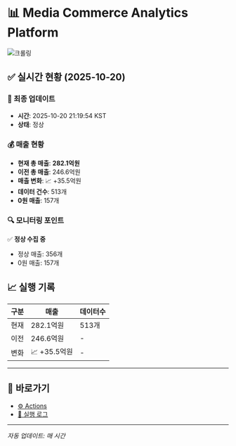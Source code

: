 # 📊 Media Commerce Analytics Platform

![크롤링](https://img.shields.io/badge/크롤링-정상-green)

## ✅ 실시간 현황 (2025-10-20)

### 📍 최종 업데이트
- **시간**: 2025-10-20 21:19:54 KST
- **상태**: 정상

### 💰 매출 현황
- **현재 총 매출**: **282.1억원**
- **이전 총 매출**: 246.6억원
- **매출 변화**: 📈 +35.5억원
- **데이터 건수**: 513개
- **0원 매출**: 157개

### 🔍 모니터링 포인트

✅ **정상 수집 중**
- 정상 매출: 356개
- 0원 매출: 157개


## 📈 실행 기록

| 구분 | 매출 | 데이터수 |
|------|------|----------|
| 현재 | 282.1억원 | 513개 |
| 이전 | 246.6억원 | - |
| 변화 | 📈 +35.5억원 | - |

---

## 🔗 바로가기

- [⚙️ Actions](../../actions)
- [📝 실행 로그](../../actions/workflows/daily_scraping.yml)

---

*자동 업데이트: 매 시간*
